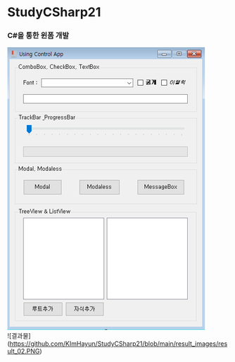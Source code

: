 # StudyCSharp21


### C#을 통한 윈폼 개발
![결과물](https://github.com/KImHayun/StudyCSharp21/blob/main/result_images/result_01.PNG) <br>
![결과물] (https://github.com/KImHayun/StudyCSharp21/blob/main/result_images/result_02.PNG)
